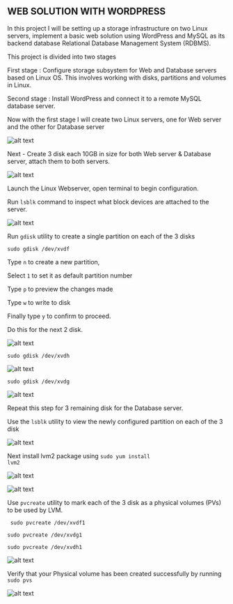 ## WEB SOLUTION WITH WORDPRESS

In this project I will be setting up a storage infrastructure on two Linux servers, implement a basic web solution using WordPress and MySQL as its backend database Relational Database Management System (RDBMS).

This project is divided into two stages

First stage : Configure storage subsystem for Web and Database servers based on Linux OS. This involves working with disks, partitions and volumes in Linux.

Second stage : Install WordPress and connect it to a remote MySQL database server.

Now with the first stage I will create two Linux servers, one for Web server and the other for Database server

![alt text](./Images/Servers.JPG)

Next - Create 3 disk each 10GB in size for both Web server & Database server, attach them to both servers.

![alt text](./Images/Second%20Attempt/Database%20server/step1a%20attach%20all%20volumes%20to%20database%20server.JPG)

Launch the Linux Webserver, open terminal to begin configuration.  

Run <code>lsblk</code> command to inspect what block devices are attached to the server.

![alt text](./Images/Second%20Attempt/step%201%20lsblk.JPG)

Run <code>gdisk</code> utility to create a single partition on each of the 3 disks

<code>sudo gdisk /dev/xvdf</code>

Type <code>n</code> to create a new partition,

Select <code>1</code> to set it as default partition number

Type <code>p</code> to preview the changes made 

Type <code>w</code> to write to disk 

Finally type <code>y</code> to confirm to proceed.

Do this for the next 2 disk. 

![alt text](./Images/Second%20Attempt/sudo%20gdisk%20dev%20xvdf%20step%201.JPG)

<code>sudo gdisk /dev/xvdh</code>

![alt text](./Images/Second%20Attempt/sudo%20gdisk%20dev%20xvdh%20step%201.JPG)

<code>sudo gdisk /dev/xvdg</code>

![alt text](./Images/Second%20Attempt/sudo%20gdisk%20dev%20xvdg%20step%201.JPG)

Repeat this step for 3 remaining disk for the Database server.

Use the <code>lsblk</code> utility to view the newly configured partition on each of the 3 disk

![alt text](./Images/Second%20Attempt/lsblk%20ultility%20step1.JPG)
 
 Next install lvm2 package using <code>sudo yum install lvm2</code>

 ![alt text](./Images/Second%20Attempt/install%20lvm2%20step%202.JPG)

 ![alt text](./Images/Second%20Attempt/lmv2%20successfully%20installed%20step2.JPG)

 Use <code>pvcreate</code> utility to mark each of the 3 disk as a physical volumes (PVs) to be used by LVM.

 <code> sudo pvcreate /dev/xvdf1</code>

<code>sudo pvcreate /dev/xvdg1</code>

<code>sudo pvcreate /dev/xvdh1</code>

![alt text](./Images/Second%20Attempt/step%203%20pscreate%20ultility.JPG)

Verify that your Physical volume has been created successfully by running <code>sudo pvs</code>

![alt text](./Images/Second%20Attempt/step%203a%20sudo%20pvs.JPG)